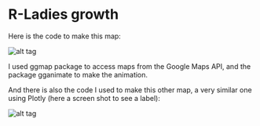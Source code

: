 # R-Ladies growth

Here is the code to make this map:

![alt tag](https://github.com/d4tagirl/R-Ladies-growth-maps/blob/master/rladies_less_frames.gif)

I used ggmap package to access maps from the Google Maps API, and the package gganimate to make the animation.

And there is also the code I used to make this other map, a very similar one using Plotly (here a screen shot to see a label):

![alt tag](https://github.com/d4tagirl/R-Ladies-maps/blob/master/Screen%20Shot%202017-04-19%20at%2016.48.31.png)
